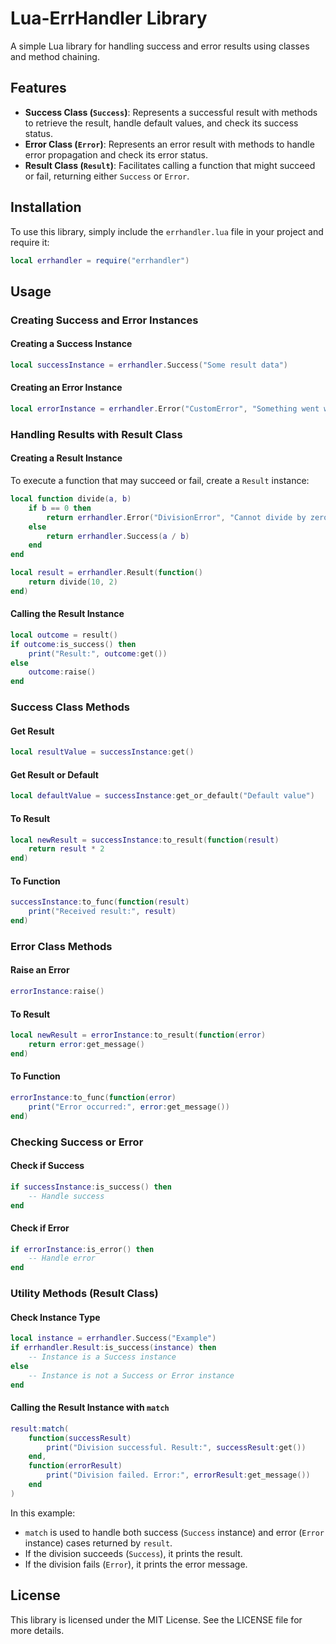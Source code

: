 # Lua-ErrHandler Library

A simple Lua library for handling success and error results using classes and method chaining.

## Features

- **Success Class (`Success`)**: Represents a successful result with methods to retrieve the result, handle default values, and check its success status.
- **Error Class (`Error`)**: Represents an error result with methods to handle error propagation and check its error status.
- **Result Class (`Result`)**: Facilitates calling a function that might succeed or fail, returning either `Success` or `Error`.

## Installation

To use this library, simply include the `errhandler.lua` file in your project and require it:

```lua
local errhandler = require("errhandler")
```

## Usage

### Creating Success and Error Instances

#### Creating a Success Instance

```lua
local successInstance = errhandler.Success("Some result data")
```

#### Creating an Error Instance

```lua
local errorInstance = errhandler.Error("CustomError", "Something went wrong")
```

### Handling Results with Result Class

#### Creating a Result Instance

To execute a function that may succeed or fail, create a `Result` instance:

```lua
local function divide(a, b)
    if b == 0 then
        return errhandler.Error("DivisionError", "Cannot divide by zero")
    else
        return errhandler.Success(a / b)
    end
end

local result = errhandler.Result(function()
    return divide(10, 2)
end)
```

#### Calling the Result Instance

```lua
local outcome = result()
if outcome:is_success() then
    print("Result:", outcome:get())
else
    outcome:raise()
end
```

### Success Class Methods

#### Get Result

```lua
local resultValue = successInstance:get()
```

#### Get Result or Default

```lua
local defaultValue = successInstance:get_or_default("Default value")
```

#### To Result

```lua
local newResult = successInstance:to_result(function(result)
    return result * 2
end)
```

#### To Function

```lua
successInstance:to_func(function(result)
    print("Received result:", result)
end)
```

### Error Class Methods

#### Raise an Error

```lua
errorInstance:raise()
```

#### To Result

```lua
local newResult = errorInstance:to_result(function(error)
    return error:get_message()
end)
```

#### To Function

```lua
errorInstance:to_func(function(error)
    print("Error occurred:", error:get_message())
end)
```

### Checking Success or Error

#### Check if Success

```lua
if successInstance:is_success() then
    -- Handle success
end
```

#### Check if Error

```lua
if errorInstance:is_error() then
    -- Handle error
end
```

### Utility Methods (Result Class)

#### Check Instance Type

```lua
local instance = errhandler.Success("Example")
if errhandler.Result:is_success(instance) then
    -- Instance is a Success instance
else
    -- Instance is not a Success or Error instance
end
```

#### Calling the Result Instance with `match`

```lua
result:match(
    function(successResult)
        print("Division successful. Result:", successResult:get())
    end,
    function(errorResult)
        print("Division failed. Error:", errorResult:get_message())
    end
)
```

In this example:
- `match` is used to handle both success (`Success` instance) and error (`Error` instance) cases returned by `result`.
- If the division succeeds (`Success`), it prints the result.
- If the division fails (`Error`), it prints the error message.

## License

This library is licensed under the MIT License. See the LICENSE file for more details.
